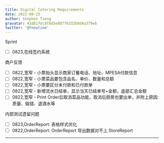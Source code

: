 ```yaml
---
title: Digital Catering Requirements
date: 2022-08-23
author: Stephen Tseng
gravatar: 41d81fdc8f8d5e887f6332b8d4a379e6
twitter: '@Ynewtime'
---
```


Sprint
+ [ ] 0823,在线签约系统

商户反馈
+ [ ] 0822,宽窄 - 小票抬头显示商家订餐电话、地址、MPESA付款信息
+ [ ] 0822,宽窄 - 小票菜品要包含品名、单价、数量和总额
+ [ ] 0822,宽窄 - 小票要区分未付款和已付款单
+ [ ] 0822,宽窄 - 新增流水日结单，显示当天已结单号+金额，底部汇总金额
+ [ ] 0822,宽窄 - Print Order后取消菜品功能，取消后厨房也要出单，并附上原因: 质量、输错、退酒水等

内部测试遗留问题
+ [ ] 0823,OrderReport: 表格样式优化
+ [ ] 0822,OrderReport: OrderReport 导出数据对不上 StoreReport

---
